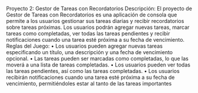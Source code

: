 Proyecto 2: Gestor de Tareas con Recordatorios
Descripción:
El proyecto de Gestor de Tareas con Recordatorios es una aplicación de consola que 
permite a los usuarios gestionar sus tareas diarias y recibir recordatorios sobre tareas 
próximas. Los usuarios podrán agregar nuevas tareas, marcar tareas como completadas, 
ver todas las tareas pendientes y recibir notificaciones cuando una tarea esté próxima a su 
fecha de vencimiento.
Reglas del Juego:
•  Los usuarios pueden agregar nuevas tareas especificando un título, una descripción 
   y una fecha de vencimiento opcional.
•  Las tareas pueden ser marcadas como completadas, lo que las moverá a una lista 
   de tareas completadas.
•  Los usuarios pueden ver todas las tareas pendientes, así como las tareas 
   completadas.
•  Los usuarios recibirán notificaciones cuando una tarea esté próxima a su fecha de 
   vencimiento, permitiéndoles estar al tanto de las tareas importantes
